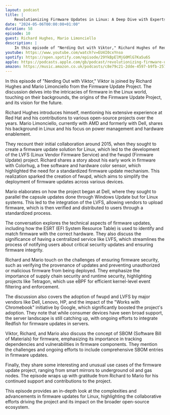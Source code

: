 ```yaml
---
layout: podcast
title: |
    Revolutionizing Firmware Updates in Linux: A Deep Dive with Experts
date: "2024-05-06T00:00:00+01:00"
duration: 58
episode: 10
guest: Richard Hughes, Mario Limonciello
description: |
    In this episode of "Nerding Out with Viktor," Richard Hughes of Red Hat and Mario Limonciello of AMD discuss the development and impact of the fwupd project and the Linux Vendor Firmware Service (LVFS), exploring the challenges and advancements in deploying firmware updates across millions of devices within the Linux ecosystem.
youtube: https://www.youtube.com/watch?v=EU4I0cxYnso
spotify: https://open.spotify.com/episode/29YkBpElMjG0MlG7Ka5u6S
apple: https://podcasts.apple.com/gb/podcast/revolutionizing-firmware-updates-in-linux-a-deep/id1722663295?i=1000654619707
amazon: https://music.amazon.co.uk/podcasts/c8e79c21-2dde-4597-b9fb-257ecbc2bf29/episodes/36afe799-0141-49ed-a3a9-1bd4aea94578/nerding-out-with-viktor-revolutionizing-firmware-updates-in-linux-a-deep-dive-with-experts
---
```


In this episode of "Nerding Out with Viktor," Viktor is joined by Richard Hughes and Mario Limonciello from the Firmware Update Project. The discussion delves into the intricacies of firmware in the Linux world, touching on their backgrounds, the origins of the Firmware Update Project, and its vision for the future.

Richard Hughes introduces himself, mentioning his extensive experience at Red Hat and his contributions to various open-source projects over the years. Mario Limonciello, currently with AMD and formerly with Dell, shares his background in Linux and his focus on power management and hardware enablement.

They recount their initial collaboration around 2015, when they sought to create a firmware update solution for Linux, which led to the development of the LVFS (Linux Vendor Firmware Service) and the fwupd (Firmware Update) project. Richard shares a story about his early work in firmware with Colorhug, a free software and hardware color sensor, which highlighted the need for a standardized firmware update mechanism. This realization sparked the creation of fwupd, which aims to simplify the deployment of firmware updates across various devices.

Mario elaborates on how the project began at Dell, where they sought to parallel the capsule updates done through Windows Update but for Linux systems. This led to the integration of the LVFS, allowing vendors to upload firmware, which is then verified and distributed to users through a standardized process.

The conversation explores the technical aspects of firmware updates, including how the ESRT (EFI System Resource Table) is used to identify and match firmware with the correct hardware. They also discuss the significance of having a centralized service like LVFS, which streamlines the process of notifying users about critical security updates and ensuring firmware integrity.

Richard and Mario touch on the challenges of ensuring firmware security, such as verifying the provenance of updates and preventing unauthorized or malicious firmware from being deployed. They emphasize the importance of supply chain security and runtime security, highlighting projects like Tetragon, which use eBPF for efficient kernel-level event filtering and enforcement.

The discussion also covers the adoption of fwupd and LVFS by major vendors like Dell, Lenovo, HP, and the impact of the "Works with Chromebook" initiative by Google, which significantly boosted the project's adoption. They note that while consumer devices have seen broad support, the server landscape is still catching up, with ongoing efforts to integrate Redfish for firmware updates in servers.

Viktor, Richard, and Mario also discuss the concept of SBOM (Software Bill of Materials) for firmware, emphasizing its importance in tracking dependencies and vulnerabilities in firmware components. They mention the challenges and ongoing efforts to include comprehensive SBOM entries in firmware updates.

Finally, they share some interesting and unusual use cases of the firmware update project, ranging from smart mirrors to underground oil and gas nodes. The episode wraps up with gratitude from Richard to Mario for his continued support and contributions to the project.

This episode provides an in-depth look at the complexities and advancements in firmware updates for Linux, highlighting the collaborative efforts driving the project and its impact on the broader open-source ecosystem.
